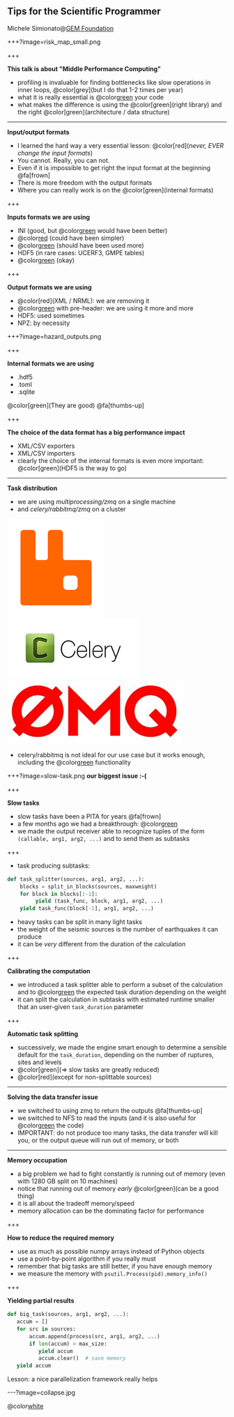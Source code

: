 Tips for the Scientific Programmer
----------------------------------

Michele Simionato@[GEM Foundation](https://www.globalquakemodel.org)

+++?image=risk_map_small.png

+++

**This talk is about "Middle Performance Computing"**

- profiling is invaluable for finding bottlenecks like slow operations
  in inner loops, @color[grey](but I do that 1-2 times per year)
- what it is really essential is @color[green](instrumenting) your code
- what makes the difference is using the @color[green](right library)
  and the right @color[green](architecture / data structure)

---

**Input/output formats**

- I learned the hard way a very essential lesson:
  @color[red](*never, EVER change the input formats*)
- You cannot. Really, you can not.
- Even if it is impossible to get right
  the input format at the beginning @fa[frown]
- There is more freedom with the output formats
- Where you can really work is on the @color[green](internal formats)

+++

**Inputs formats we are using**

- INI (good, but @color[green](TOML) would have been better)
- @color[red](XML/NRML/XSD) (could have been simpler)
- @color[green](CSV) (should have been used more)
- HDF5 (in rare cases: UCERF3, GMPE tables)
- @color[green](ZIP) (okay)

+++

**Output formats we are using**

- @color[red](XML / NRML): we are removing it
- @color[green](CSV) with pre-header: we are using it more and more
- HDF5: used sometimes
- NPZ: by necessity

+++?image=hazard_outputs.png

+++

**Internal formats we are using**

- .hdf5
- .toml
- .sqlite

@color[green](They are good) @fa[thumbs-up]

+++

**The choice of the data format has a big performance impact**

- XML/CSV exporters
- XML/CSV importers
- clearly the choice of the internal formats is even more important:
  @color[green](HDF5 is the way to go)

---

**Task distribution**

- we are using *multiprocessing/zmq* on a single machine
- and *celery/rabbitmq/zmq* on a cluster

![rabbitmq](rabbitmq.png)
![celery](celery.jpeg)
![zmq](zeromq-logo.jpg)

- celery/rabbitmq is not ideal for our use case but it works enough,
  including the @color[green](REVOKE) functionality
  
+++?image=slow-task.png
**our biggest issue :-(**

+++

**Slow tasks**

- slow tasks have been a PITA for years @fa[frown]
- a few months ago we had a breakthrough: @color[green](subtasks)
- we made the output receiver able to recognize tuples of the form
  `(callable, arg1, arg2, ...)` and to send them as subtasks

+++

- task producing subtasks:
```python
def task_splitter(sources, arg1, arg2, ...):
    blocks = split_in_blocks(sources, maxweight)
    for block in blocks[:-1]:
         yield (task_func, block, arg1, arg2, ...)
    yield task_func(block[-1], arg1, arg2, ...)
```
- heavy tasks can be split in many light tasks
- the weight of the seismic sources is the number of earthquakes it can produce
- it can be *very* different from the duration of the calculation

+++

**Calibrating the computation**

- we introduced a task splitter able to perform a subset of the
  calculation and to @color[green](estimate) the expected task duration
  depending on the weight
- it can split the calculation in subtasks with estimated runtime smaller
  that an user-given `task_duration` parameter

+++

**Automatic task splitting**

- successively, we made the engine smart enough to determine a sensible default
  for the `task_duration`, depending on the number of ruptures, sites and levels
- @color[green](=> slow tasks are greatly reduced)
- @color[red](except for non-splittable sources)

---

**Solving the data transfer issue**

- we switched to using zmq to return the outputs @fa[thumbs-up]
- we switched to NFS to read the inputs (and it is also useful for
  @color[green](sharing) the code)
- IMPORTANT: do not produce too many tasks, the data transfer will kill
  you, or the output queue will run out of memory, or both

---

**Memory occupation**

- a big problem we had to fight constantly is running out of memory
  (even with 1280 GB split on 10 machines)
- notice that running out of memory *early* @color[green](can be a good thing)
- it is all about the tradeoff memory/speed
- memory allocation can be the dominating factor for performance

+++

**How to reduce the required memory**

- use as much as possible numpy arrays instead of Python objects
- use a point-by-point algorithm if you really must
- remember that big tasks are still better, if you have enough memory
- we measure the memory with `psutil.Process(pid).memory_info()`

+++

**Yielding partial results**

```python
def big_task(sources, arg1, arg2, ...):
   accum = []
   for src in sources:
       accum.append(process(src, arg1, arg2, ...)
       if len(accum) > max_size:
          yield accum
          accum.clear()  # save memory
   yield accum
```       
Lesson: a nice parallelization framework really helps

---?image=collapse.jpg

@color[white](**Questions?**)
